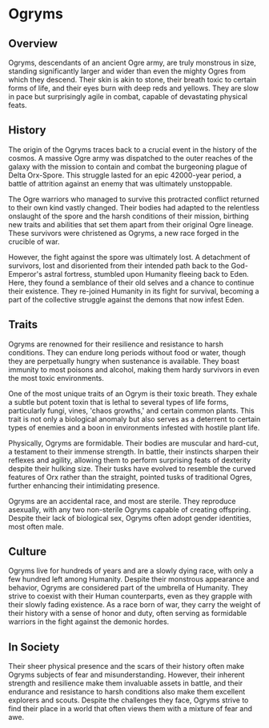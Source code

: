 # Ogryms

## Overview

Ogryms, descendants of an ancient Ogre army, are truly monstrous in size, standing significantly larger and wider than even the mighty Ogres from which they descend. Their skin is akin to stone, their breath toxic to certain forms of life, and their eyes burn with deep reds and yellows. They are slow in pace but surprisingly agile in combat, capable of devastating physical feats.

## History

The origin of the Ogryms traces back to a crucial event in the history of the cosmos. A massive Ogre army was dispatched to the outer reaches of the galaxy with the mission to contain and combat the burgeoning plague of Delta Orx-Spore. This struggle lasted for an epic 42000-year period, a battle of attrition against an enemy that was ultimately unstoppable. 

The Ogre warriors who managed to survive this protracted conflict returned to their own kind vastly changed. Their bodies had adapted to the relentless onslaught of the spore and the harsh conditions of their mission, birthing new traits and abilities that set them apart from their original Ogre lineage. These survivors were christened as Ogryms, a new race forged in the crucible of war.

However, the fight against the spore was ultimately lost. A detachment of survivors, lost and disoriented from their intended path back to the God-Emperor's astral fortress, stumbled upon Humanity fleeing back to Eden. Here, they found a semblance of their old selves and a chance to continue their existence. They re-joined Humanity in its fight for survival, becoming a part of the collective struggle against the demons that now infest Eden. 


## Traits

Ogryms are renowned for their resilience and resistance to harsh conditions. They can endure long periods without food or water, though they are perpetually hungry when sustenance is available. They boast immunity to most poisons and alcohol, making them hardy survivors in even the most toxic environments. 

One of the most unique traits of an Ogrym is their toxic breath. They exhale a subtle but potent toxin that is lethal to several types of life forms, particularly fungi, vines, 'chaos growths,' and certain common plants. This trait is not only a biological anomaly but also serves as a deterrent to certain types of enemies and a boon in environments infested with hostile plant life. 

Physically, Ogryms are formidable. Their bodies are muscular and hard-cut, a testament to their immense strength. In battle, their instincts sharpen their reflexes and agility, allowing them to perform surprising feats of dexterity despite their hulking size. Their tusks have evolved to resemble the curved features of Orx rather than the straight, pointed tusks of traditional Ogres, further enhancing their intimidating presence.

Ogryms are an accidental race, and most are sterile. They reproduce asexually, with any two non-sterile Ogryms capable of creating offspring. Despite their lack of biological sex, Ogryms often adopt gender identities, most often male.

## Culture

Ogryms live for hundreds of years and are a slowly dying race, with only a few hundred left among Humanity. Despite their monstrous appearance and behavior, Ogryms are considered part of the umbrella of Humanity. They strive to coexist with their Human counterparts, even as they grapple with their slowly fading existence. As a race born of war, they carry the weight of their history with a sense of honor and duty, often serving as formidable warriors in the fight against the demonic hordes.

## In Society

Their sheer physical presence and the scars of their history often make Ogryms subjects of fear and misunderstanding. However, their inherent strength and resilience make them invaluable assets in battle, and their endurance and resistance to harsh conditions also make them excellent explorers and scouts. Despite the challenges they face, Ogryms strive to find their place in a world that often views them with a mixture of fear and awe.
